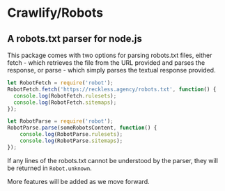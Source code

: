 # Crawlify/Robots

## A robots.txt parser for node.js

This package comes with two options for parsing robots.txt files, either fetch - which retrieves the file from the URL provided and parses the response, or parse - which simply parses the textual response provided.

```js
let RobotFetch = require('robot');
RobotFetch.fetch('https://reckless.agency/robots.txt', function() {
  console.log(RobotFetch.rulesets);
  console.log(RobotFetch.sitemaps);
});

let RobotParse = require('robot');
RobotParse.parse(someRobotsContent, function() {
    console.log(RobotParse.rulesets);
    console.log(RobotParse.sitemaps);
});
```

If any lines of the robots.txt cannot be understood by the parser, they will be returned in `Robot.unknown`.

More features will be added as we move forward.